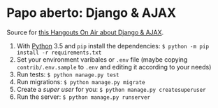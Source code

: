 # Papo aberto: Django & AJAX

Source for [this Hangouts On Air about Django & AJAX](#TODO).

1. With [Python](http://python.org) 3.5 and `pip` install the dependencies: `$ python -m pip install -r requirements.txt`
1. Set your environment varibales or `.env` file (maybe copying `contrib/.env.sample` to `.env` and editing it according to your needs)
1. Run tests: `$ python manage.py test`
1. Run migrations: `$ python manage.py migrate`
1. Create a _super user_ for you: `$ python manage.py createsuperuser`
1. Run the server: `$ python manage.py runserver`